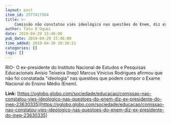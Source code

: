 ```yaml
---
layout: post
item_id: 2577417364
title: >-
    Comissão não constatou viés ideológico nas questões do Enem, diz ex-presidente do Inep
author: Tatu D'Oquei
date: 2019-04-29 15:46:00
pub_date: 2019-04-29 15:46:00
time_added: 2019-04-30 19:38:21
categories: []
tags: []
---
```


RIO- O ex-presidente do Instituto Nacional de Estudos e Pesquisas Educacionais Anísio Teixeira (Inep) Marcus Vinicius Rodrigues afirmou que não foi constatada "ideologia" nas questões que podem compor o Exame Nacional do Ensino Médio (Enem).

**Link:** [https://oglobo.globo.com/sociedade/educacao/comissao-nao-constatou-vies-ideologico-nas-questoes-do-enem-diz-ex-presidente-do-inep-23630335](https://oglobo.globo.com/sociedade/educacao/comissao-nao-constatou-vies-ideologico-nas-questoes-do-enem-diz-ex-presidente-do-inep-23630335)

